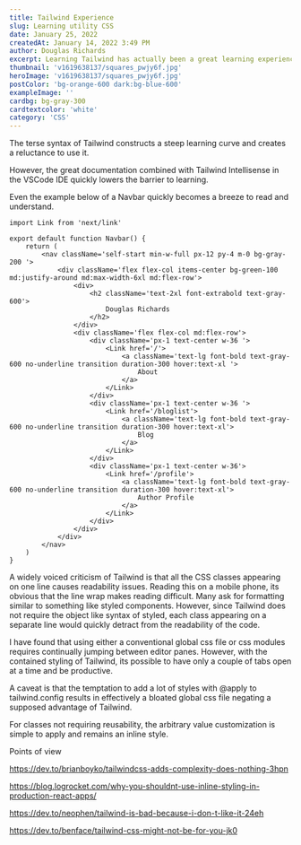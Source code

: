 ```yaml
---
title: Tailwind Experience
slug: Learning utility CSS
date: January 25, 2022
createdAt: January 14, 2022 3:49 PM
author: Douglas Richards
excerpt: Learning Tailwind has actually been a great learning experience for buiding CSS knowledge.
thumbnail: 'v1619638137/squares_pwjy6f.jpg'
heroImage: 'v1619638137/squares_pwjy6f.jpg'
postColor: 'bg-orange-600 dark:bg-blue-600'
exampleImage: ''
cardbg: bg-gray-300
cardtextcolor: 'white'
category: 'CSS'
---
```


The terse syntax of Tailwind constructs a steep learning curve and creates a reluctance to use it.

However, the great documentation combined with Tailwind Intellisense in the VSCode IDE quickly lowers the barrier to learning.

Even the example below of a Navbar quickly becomes a breeze to read and understand.

```
import Link from 'next/link'

export default function Navbar() {
	return (
		<nav className='self-start min-w-full px-12 py-4 m-0 bg-gray-200 '>
			<div className='flex flex-col items-center bg-green-100 md:justify-around md:max-width-6xl md:flex-row'>
				<div>
					<h2 className='text-2xl font-extrabold text-gray-600'>
						Douglas Richards
					</h2>
				</div>
				<div className='flex flex-col md:flex-row'>
					<div className='px-1 text-center w-36 '>
						<Link href='/'>
							<a className='text-lg font-bold text-gray-600 no-underline transition duration-300 hover:text-xl '>
								About
							</a>
						</Link>
					</div>
					<div className='px-1 text-center w-36 '>
						<Link href='/bloglist'>
							<a className='text-lg font-bold text-gray-600 no-underline transition duration-300 hover:text-xl'>
								Blog
							</a>
						</Link>
					</div>
					<div className='px-1 text-center w-36'>
						<Link href='/profile'>
							<a className='text-lg font-bold text-gray-600 no-underline transition duration-300 hover:text-xl'>
								Author Profile
							</a>
						</Link>
					</div>
				</div>
			</div>
		</nav>
	)
}
```

A widely voiced criticism of Tailwind is that all the CSS classes appearing on one line causes readability issues. Reading this on a mobile phone, its obvious that the line wrap makes reading difficult. Many ask for formatting similar to something like styled components. However, since Tailwind does not require the object like syntax of styled, each class appearing on a separate line would quickly detract from the readability of the code.

I have found that using either a conventional global css file or css modules requires continually jumping between editor panes. However, with the contained styling of Tailwind, its possible to have only a couple of tabs open at a time and be productive.

A caveat is that the temptation to add a lot of styles with @apply to tailwind.config results in effectively a bloated global css file negating a supposed advantage of Tailwind.

For classes not requiring reusability, the arbitrary value customization is simple to apply and remains an inline style.

Points of view

https://dev.to/brianboyko/tailwindcss-adds-complexity-does-nothing-3hpn

https://blog.logrocket.com/why-you-shouldnt-use-inline-styling-in-production-react-apps/

https://dev.to/neophen/tailwind-is-bad-because-i-don-t-like-it-24eh

https://dev.to/benface/tailwind-css-might-not-be-for-you-jk0
